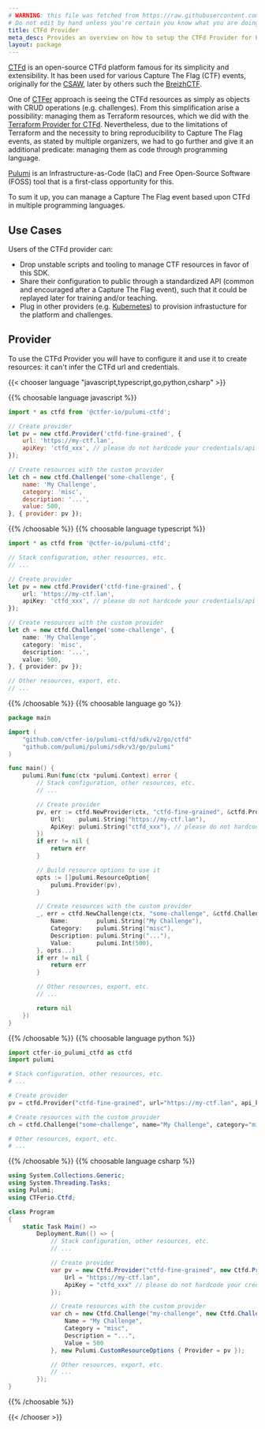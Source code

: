 ```yaml
---
# WARNING: this file was fetched from https://raw.githubusercontent.com/ctfer-io/pulumi-ctfd/v2.0.4/docs/_index.md
# Do not edit by hand unless you're certain you know what you are doing!
title: CTFd Provider
meta_desc: Provides an overview on how to setup the CTFd Provider for Pulumi.
layout: package
---
```


[CTFd](https://ctfd.io) is an open-source CTFd platform famous for its simplicity and extensibility.
It has been used for various Capture The Flag (CTF) events, originally for the [CSAW](https://www.csaw.io/ctf), later by others such the [BreizhCTF](https://www.breizhctf.com/).

One of [CTFer](https://ctfer.io) approach is seeing the CTFd resources as simply as objects with CRUD operations (e.g. challenges).
From this simplification arise a possibility: managing them as Terraform resources, which we did with the [Terraform Provider for CTFd](https://github.com/ctfer-io/terraform-provider-ctfd).
Nevertheless, due to the limitations of Terraform and the necessity to bring reproducibility to Capture The Flag events, as stated by multiple organizers, we had to go further and give it an additional predicate: managing them as code through programming language.

[Pulumi](https://www.pulumi.com/docs/get-started) is an Infrastructure-as-Code (IaC) and Free Open-Source Software (FOSS) tool that is a first-class opportunity for this.

To sum it up, you can manage a Capture The Flag event based upon CTFd in multiple programming languages.

## Use Cases

Users of the CTFd provider can:

- Drop unstable scripts and tooling to manage CTF resources in favor of this SDK.
- Share their configuration to public through a standardized API (common and encouraged after a Capture The Flag event), such that it could be replayed later for training and/or teaching.
- Plug in other providers (e.g. [Kubernetes](https://www.pulumi.com/registry/packages/kubernetes/)) to provision infrastucture for the platform and challenges.

## Provider

To use the CTFd Provider you will have to configure it and use it to create resources: it can't infer the CTFd url and credentials.

{{< chooser language "javascript,typescript,go,python,csharp" >}}

{{% choosable language javascript %}}

```javascript
import * as ctfd from '@ctfer-io/pulumi-ctfd';

// Create provider
let pv = new ctfd.Provider('ctfd-fine-grained', {
    url: 'https://my-ctf.lan',
    apiKey: 'ctfd_xxx', // please do not hardcode your credentials/api keys
});

// Create resources with the custom provider
let ch = new ctfd.Challenge('some-challenge', {
    name: 'My Challenge',
    category: 'misc',
    description: '...',
    value: 500,
}, { provider: pv });
```

{{% /choosable %}} {{% choosable language typescript %}}

```typescript
import * as ctfd from '@ctfer-io/pulumi-ctfd';

// Stack configuration, other resources, etc.
// ...

// Create provider
let pv = new ctfd.Provider('ctfd-fine-grained', {
    url: 'https://my-ctf.lan',
    apiKey: 'ctfd_xxx', // please do not hardcode your credentials/api keys
});

// Create resources with the custom provider
let ch = new ctfd.Challenge('some-challenge', {
    name: 'My Challenge',
    category: 'misc',
    description: '...',
    value: 500,
}, { provider: pv });

// Other resources, export, etc.
// ...
```

{{% /choosable %}} {{% choosable language go %}}

```go
package main

import (
    "github.com/ctfer-io/pulumi-ctfd/sdk/v2/go/ctfd"
    "github.com/pulumi/pulumi/sdk/v3/go/pulumi"
)

func main() {
    pulumi.Run(func(ctx *pulumi.Context) error {
        // Stack configuration, other resources, etc.
        // ...

        // Create provider
        pv, err := ctfd.NewProvider(ctx, "ctfd-fine-grained", &ctfd.ProviderArgs{
            Url:    pulumi.String("https://my-ctf.lan"),
            ApiKey: pulumi.String("ctfd_xxx"), // please do not hardcode your credentials/api keys
        })
        if err != nil {
            return err
        }

        // Build resource options to use it
        opts := []pulumi.ResourceOption{
            pulumi.Provider(pv),
        }

        // Create resources with the custom provider
        _, err = ctfd.NewChallenge(ctx, "some-challenge", &ctfd.ChallengeArgs{
            Name:        pulumi.String("My Challenge"),
            Category:    pulumi.String("misc"),
            Description: pulumi.String("..."),
            Value:       pulumi.Int(500),
        }, opts...)
        if err != nil {
            return err
        }

        // Other resources, export, etc.
        // ...

        return nil
    })
}
```

{{% /choosable %}} {{% choosable language python %}}

```python
import ctfer-io_pulumi_ctfd as ctfd
import pulumi

# Stack configuration, other resources, etc.
# ...

# Create provider
pv = ctfd.Provider("ctfd-fine-grained", url="https://my-ctf.lan", api_key="ctfd_xxx") # please do not hardcode your credentials/api keys

# Create resources with the custom provider
ch = ctfd.Challenge("some-challenge", name="My Challenge", category="misc", description="...", value=500, opts=pulumi.ResourceOptions(provider=pv))

# Other resources, export, etc.
# ...
```

{{% /choosable %}} {{% choosable language csharp %}}

```csharp
using System.Collections.Generic;
using System.Threading.Tasks;
using Pulumi;
using CTFerio.Ctfd;

class Program
{
    static Task Main() =>
        Deployment.Run(() => {
            // Stack configuration, other resources, etc.
            // ...

            // Create provider
            var pv = new Ctfd.Provider("ctfd-fine-grained", new Ctfd.ProviderArgs{
                Url = "https://my-ctf.lan",
                ApiKey = "ctfd_xxx" // please do not hardcode your credentials/api keys
            });

            // Create resources with the custom provider
            var ch = new Ctfd.Challenge("my-challenge", new Ctfd.ChallengeArgs{
                Name = "My Challenge",
                Category = "misc",
                Description = "...",
                Value = 500
            }, new Pulumi.CustomResourceOptions { Provider = pv });

            // Other resources, export, etc.
            // ...
        });
}
```

{{% /choosable %}}

{{< /chooser >}}
